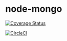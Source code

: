 # node-mongo

[![Coverage Status](https://coveralls.io/repos/github/Shemsonex/node-mongo/badge.svg?branch=main)](https://coveralls.io/github/Shemsonex/node-mongo?branch=main)


[![CircleCI](https://circleci.com/gh/Shemsonex/node-mongo.svg?style=svg)]([<LINK>](https://coveralls.io/repos/github/Shemsonex/node-mongo))
